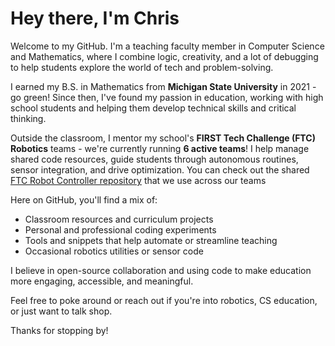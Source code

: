 # Hey there, I'm Chris
Welcome to my GitHub. I'm a teaching faculty member in Computer Science and Mathematics, where I combine logic, creativity, and a lot of debugging to help students explore the world of tech and problem-solving.

I earned my B.S. in Mathematics from **Michigan State University** in 2021 - go green! Since then, I've found my passion in education, working with high school students and helping them develop technical skills and critical thinking.

Outside the classroom, I mentor my school's **FIRST Tech Challenge (FTC) Robotics** teams - we're currently running **6 active teams**! I help manage shared code resources, guide students through autonomous routines, sensor integration, and drive optimization. You can check out the shared [FTC Robot Controller repository](https://github.com/SharylandRobotics/FtcRobotController-IntoTheDeep) that we use across our teams

Here on GitHub, you'll find a mix of:
- Classroom resources and curriculum projects
- Personal and professional coding experiments
- Tools and snippets that help automate or streamline teaching
- Occasional robotics utilities or sensor code

I believe in open-source collaboration and using code to make education more engaging, accessible, and meaningful.

Feel free to poke around or reach out if you're into robotics, CS education, or just want to talk shop.

Thanks for stopping by!

<!---
chrismlemoine/chrismlemoine is a ✨ special ✨ repository because its `README.md` (this file) appears on your GitHub profile.
You can click the Preview link to take a look at your changes.
--->
